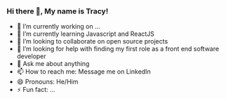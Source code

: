 ### Hi there 👋, My name is Tracy!



- 🔭 I’m currently working on ...
- 🌱 I’m currently learning Javascript and ReactJS
- 👯 I’m looking to collaborate on open source projects
- 🤔 I’m looking for help with finding my first role as a front end software developer
- 💬 Ask me about anything
- 📫 How to reach me: Message me on LinkedIn
- 😄 Pronouns: He/Him
- ⚡ Fun fact: ...

